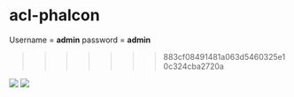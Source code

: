 # acl-phalcon
Username = <b>admin</b>
password = <b>admin</b>
>>>>>>> 883cf08491481a063d5460325e10c324cba2720a
<img src="http://128.199.196.3/sia/public/img/acl_phalcon/login.png">

<img src="http://128.199.196.3/sia/public/img/acl_phalcon/acl.png">
